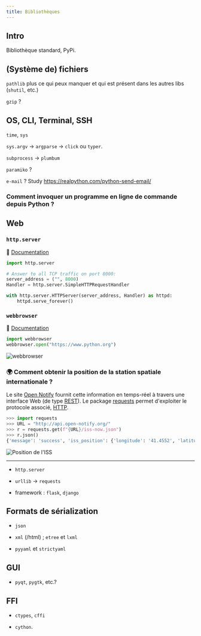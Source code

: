 ```yaml
---
title: Bibliothèques
---
```



Intro
--------------------------------------------------------------------------------

Bibliothèque standard, PyPi.

(Système de) fichiers
--------------------------------------------------------------------------------

`pathlib` plus ce qui peux manquer et qui est présent dans les autres libs
(`shutil`, etc.)

`gzip` ?

OS, CLI, Terminal, SSH
--------------------------------------------------------------------------------

`time`, `sys`

`sys.argv` -> `argparse` -> `click` ou `typer`.

`subprocess` -> `plumbum`

`paramiko` ?

`e-mail` ? Study <https://realpython.com/python-send-email/>

### Comment invoquer un programme en ligne de commande depuis Python ?



Web
--------------------------------------------------------------------------------

### `http.server`

📖 [Documentation](https://docs.python.org/3/library/http.server.html)

``` python
import http.server

# Answer to all TCP traffic on port 8000:
server_address = ("", 8000)  
Handler = http.server.SimpleHTTPRequestHandler

with http.server.HTTPServer(server_address, Handler) as httpd:
    httpd.serve_forever()
```

### `webbrowser`

📖 [Documentation](https://docs.python.org/3/library/webbrowser.html)

``` python
import webbrowser
webbrowser.open("https://www.python.org")
```

![`webbrowser`](images/webbrowser.png)

### 🌍 Comment obtenir la position de la station spatiale internationale ?

Le site [Open Notify](http://open-notify.org/) fournit cette information en 
temps-réel à travers une interface Web (de type [REST]). 
Le package [requests] permet d'exploiter le protocole associé, 
[HTTP].

[REST]: https://fr.wikipedia.org/wiki/Representational_state_transfer
[requests]: https://docs.python-requests.org/en/latest/
[HTTP]: https://developer.mozilla.org/fr/docs/Web/HTTP

``` python
>>> import requests
>>> URL = "http://api.open-notify.org/"
>>> r = requests.get(f"{URL}/iss-now.json")
>>> r.json()
{'message': 'success', 'iss_position': {'longitude': '41.4552', 'latitude': '0.9816'}, 'timestamp': 1641661775}
```

![Position de l'ISS](images/ISS.png)


-----

  - `http.server`

  - `urllib` -> `requests`

  - framework : `flask`, `django`

Formats de sérialization
--------------------------------------------------------------------------------

  - `json`

  - `xml` (/html) ; `etree` et `lxml`

  - `pyyaml` et `strictyaml`

GUI
--------------------------------------------------------------------------------

  - `pyqt`, `pygtk`, etc.?

FFI
--------------------------------------------------------------------------------

  - `ctypes`, `cffi`

  - `cython`.